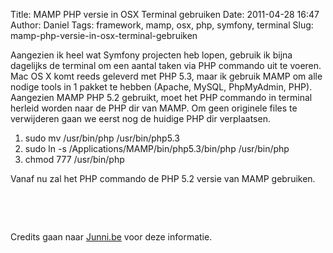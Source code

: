 Title: MAMP PHP versie in OSX Terminal gebruiken
Date: 2011-04-28 16:47
Author: Daniel
Tags: framework, mamp, osx, php, symfony, terminal
Slug: mamp-php-versie-in-osx-terminal-gebruiken

Aangezien ik heel wat Symfony projecten heb lopen, gebruik ik bijna
dagelijks de terminal om een aantal taken via PHP commando uit te
voeren. Mac OS X komt reeds geleverd met PHP 5.3, maar ik gebruik MAMP
om alle nodige tools in 1 pakket te hebben (Apache, MySQL, PhpMyAdmin,
PHP). Aangezien MAMP PHP 5.2 gebruikt, moet het PHP commando in terminal
herleid worden naar de PHP dir van MAMP. Om geen originele files te
verwijderen gaan we eerst nog de huidige PHP dir verplaatsen.

1.  sudo mv /usr/bin/php /usr/bin/php5.3
2.  sudo ln -s /Applications/MAMP/bin/php5.3/bin/php /usr/bin/php
3.  chmod 777 /usr/bin/php

Vanaf nu zal het PHP commando de PHP 5.2 versie van MAMP gebruiken.

 

 

Credits gaan naar [Junni.be][] voor deze informatie.

 

  [Junni.be]: http://junni.be/php-versie-van-mamp-in-terminal-gebruiken
    "Junni.be"
